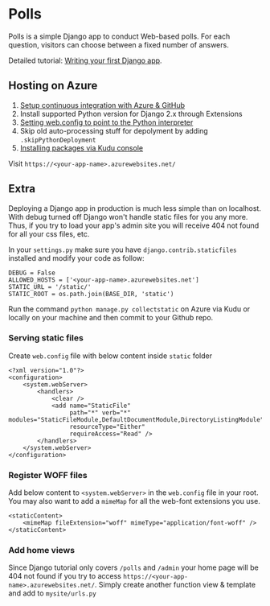 # Polls

Polls is a simple Django app to conduct Web-based polls. For each question, visitors can choose between a fixed number of answers.

Detailed tutorial: [Writing your first Django app](https://docs.djangoproject.com/en/2.0/intro/).

## Hosting on Azure

1. [Setup continuous integration with Azure & GitHub](https://blogs.msdn.microsoft.com/microsoftimagine/2015/09/01/using-continuous-integration-with-azure-github/)
2. Install supported Python version for Django 2.x through Extensions
3. [Setting web.config to point to the Python interpreter](https://docs.microsoft.com/en-us/visualstudio/python/managing-python-on-azure-app-service)
4. Skip old auto-processing stuff for depolyment by adding `.skipPythonDeployment`
5. [Installing packages via Kudu console](https://docs.microsoft.com/en-us/visualstudio/python/managing-python-on-azure-app-service#azure-app-service-kudu-console)

Visit `https://<your-app-name>.azurewebsites.net/` 

## Extra

Deploying a Django app in production is much less simple than on localhost. With debug turned off Django won't handle static files for you any more. Thus, if you try to load your app's admin site you will receive 404 not found for all your css files, etc.

In your `settings.py` make sure you have `django.contrib.staticfiles` installed and modify your code as follow:

    DEBUG = False
    ALLOWED_HOSTS = ['<your-app-name>.azurewebsites.net']
    STATIC_URL = '/static/'
    STATIC_ROOT = os.path.join(BASE_DIR, 'static')

Run the command `python manage.py collectstatic` on Azure via Kudu or locally on your machine and then commit to your Github repo.

### Serving static files

Create `web.config` file with below content inside `static` folder

    <?xml version="1.0"?>  
    <configuration>  
        <system.webServer>
            <handlers>
                <clear />
                <add name="StaticFile"
                     path="*" verb="*" modules="StaticFileModule,DefaultDocumentModule,DirectoryListingModule" 
                     resourceType="Either" 
                     requireAccess="Read" />
            </handlers>
        </system.webServer>
    </configuration>

### Register WOFF files

Add below content to `<system.webServer>` in the `web.config` file in your root. You may also want to add a `mimeMap` for all the web-font extensions you use.

    <staticContent>
        <mimeMap fileExtension="woff" mimeType="application/font-woff" />
    </staticContent>
    
### Add home views

Since Django tutorial only covers `/polls` and `/admin` your home page will be 404 not found if you try to access `https://<your-app-name>.azurewebsites.net/`. Simply create another function view & template and add to `mysite/urls.py`
